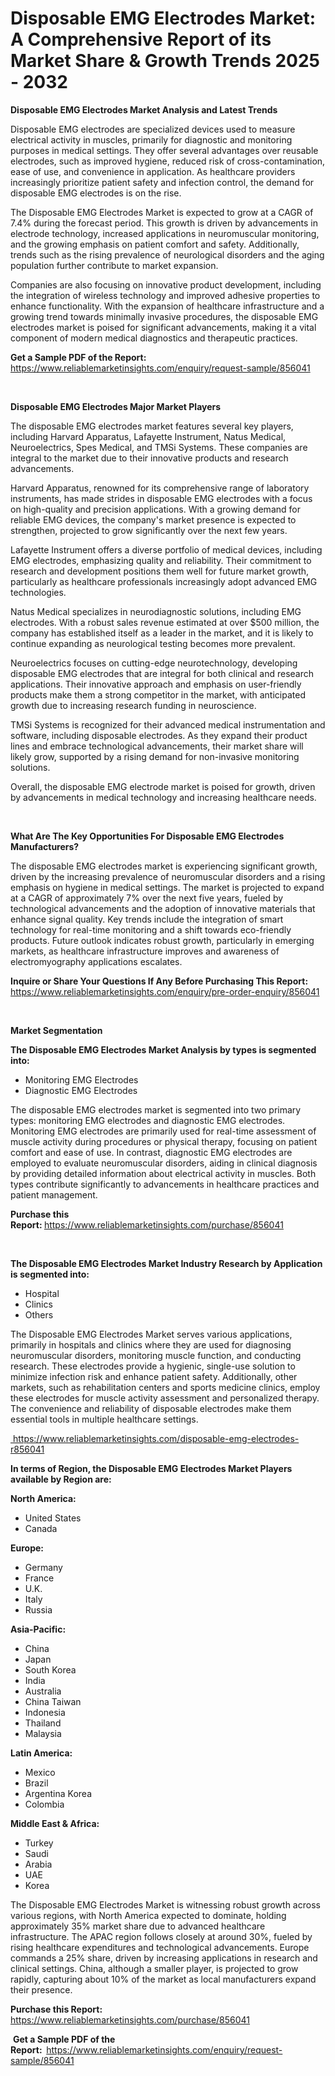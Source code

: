 <p><h1>Disposable EMG Electrodes Market: A Comprehensive Report of its Market Share & Growth Trends 2025 - 2032</h1></p><p><strong>Disposable EMG Electrodes Market Analysis and Latest Trends</strong></p>
<p><p>Disposable EMG electrodes are specialized devices used to measure electrical activity in muscles, primarily for diagnostic and monitoring purposes in medical settings. They offer several advantages over reusable electrodes, such as improved hygiene, reduced risk of cross-contamination, ease of use, and convenience in application. As healthcare providers increasingly prioritize patient safety and infection control, the demand for disposable EMG electrodes is on the rise.</p><p>The Disposable EMG Electrodes Market is expected to grow at a CAGR of 7.4% during the forecast period. This growth is driven by advancements in electrode technology, increased applications in neuromuscular monitoring, and the growing emphasis on patient comfort and safety. Additionally, trends such as the rising prevalence of neurological disorders and the aging population further contribute to market expansion. </p><p>Companies are also focusing on innovative product development, including the integration of wireless technology and improved adhesive properties to enhance functionality. With the expansion of healthcare infrastructure and a growing trend towards minimally invasive procedures, the disposable EMG electrodes market is poised for significant advancements, making it a vital component of modern medical diagnostics and therapeutic practices.</p></p>
<p><strong>Get a Sample PDF of the Report:&nbsp;</strong> <a href="https://www.reliablemarketinsights.com/enquiry/request-sample/856041?utm_campaign=3540&utm_medium=2&utm_source=Github&utm_content=ia&utm_term=13042025&utm_id=disposable-emg-electrodes">https://www.reliablemarketinsights.com/enquiry/request-sample/856041</a></p>
<p>&nbsp;</p>
<p><strong>Disposable EMG Electrodes Major Market Players</strong></p>
<p><p>The disposable EMG electrodes market features several key players, including Harvard Apparatus, Lafayette Instrument, Natus Medical, Neuroelectrics, Spes Medical, and TMSi Systems. These companies are integral to the market due to their innovative products and research advancements.</p><p>Harvard Apparatus, renowned for its comprehensive range of laboratory instruments, has made strides in disposable EMG electrodes with a focus on high-quality and precision applications. With a growing demand for reliable EMG devices, the company's market presence is expected to strengthen, projected to grow significantly over the next few years.</p><p>Lafayette Instrument offers a diverse portfolio of medical devices, including EMG electrodes, emphasizing quality and reliability. Their commitment to research and development positions them well for future market growth, particularly as healthcare professionals increasingly adopt advanced EMG technologies.</p><p>Natus Medical specializes in neurodiagnostic solutions, including EMG electrodes. With a robust sales revenue estimated at over $500 million, the company has established itself as a leader in the market, and it is likely to continue expanding as neurological testing becomes more prevalent.</p><p>Neuroelectrics focuses on cutting-edge neurotechnology, developing disposable EMG electrodes that are integral for both clinical and research applications. Their innovative approach and emphasis on user-friendly products make them a strong competitor in the market, with anticipated growth due to increasing research funding in neuroscience.</p><p>TMSi Systems is recognized for their advanced medical instrumentation and software, including disposable electrodes. As they expand their product lines and embrace technological advancements, their market share will likely grow, supported by a rising demand for non-invasive monitoring solutions.</p><p>Overall, the disposable EMG electrode market is poised for growth, driven by advancements in medical technology and increasing healthcare needs.</p></p>
<p>&nbsp;</p>
<p><strong>What Are The Key Opportunities For Disposable EMG Electrodes Manufacturers?</strong></p>
<p><p>The disposable EMG electrodes market is experiencing significant growth, driven by the increasing prevalence of neuromuscular disorders and a rising emphasis on hygiene in medical settings. The market is projected to expand at a CAGR of approximately 7% over the next five years, fueled by technological advancements and the adoption of innovative materials that enhance signal quality. Key trends include the integration of smart technology for real-time monitoring and a shift towards eco-friendly products. Future outlook indicates robust growth, particularly in emerging markets, as healthcare infrastructure improves and awareness of electromyography applications escalates.</p></p>
<p><strong>Inquire or Share Your Questions If Any Before Purchasing This Report:</strong> <a href="https://www.reliablemarketinsights.com/enquiry/pre-order-enquiry/856041?utm_campaign=3540&utm_medium=2&utm_source=Github&utm_content=ia&utm_term=13042025&utm_id=disposable-emg-electrodes">https://www.reliablemarketinsights.com/enquiry/pre-order-enquiry/856041</a></p>
<p>&nbsp;</p>
<p><strong>Market Segmentation</strong></p>
<p><strong>The Disposable EMG Electrodes Market Analysis by types is segmented into:</strong></p>
<p><ul><li>Monitoring EMG Electrodes</li><li>Diagnostic EMG Electrodes</li></ul></p>
<p><p>The disposable EMG electrodes market is segmented into two primary types: monitoring EMG electrodes and diagnostic EMG electrodes. Monitoring EMG electrodes are primarily used for real-time assessment of muscle activity during procedures or physical therapy, focusing on patient comfort and ease of use. In contrast, diagnostic EMG electrodes are employed to evaluate neuromuscular disorders, aiding in clinical diagnosis by providing detailed information about electrical activity in muscles. Both types contribute significantly to advancements in healthcare practices and patient management.</p></p>
<p><strong>Purchase this Report:&nbsp;</strong><a href="https://www.reliablemarketinsights.com/purchase/856041?utm_campaign=3540&utm_medium=2&utm_source=Github&utm_content=ia&utm_term=13042025&utm_id=disposable-emg-electrodes">https://www.reliablemarketinsights.com/purchase/856041</a></p>
<p>&nbsp;</p>
<p><strong>The Disposable EMG Electrodes Market Industry Research by Application is segmented into:</strong></p>
<p><ul><li>Hospital</li><li>Clinics</li><li>Others</li></ul></p>
<p><p>The Disposable EMG Electrodes Market serves various applications, primarily in hospitals and clinics where they are used for diagnosing neuromuscular disorders, monitoring muscle function, and conducting research. These electrodes provide a hygienic, single-use solution to minimize infection risk and enhance patient safety. Additionally, other markets, such as rehabilitation centers and sports medicine clinics, employ these electrodes for muscle activity assessment and personalized therapy. The convenience and reliability of disposable electrodes make them essential tools in multiple healthcare settings.</p></p>
<p><a href="https://www.reliablemarketinsights.com/disposable-emg-electrodes-r856041?utm_campaign=3540&utm_medium=2&utm_source=Github&utm_content=ia&utm_term=13042025&utm_id=disposable-emg-electrodes">&nbsp;https://www.reliablemarketinsights.com/disposable-emg-electrodes-r856041</a></p>
<p><strong>In terms of Region, the Disposable EMG Electrodes Market Players available by Region are:</strong></p>
<p>
    <p> <strong> North America: </strong>
        <ul>
            <li>United States</li>
            <li>Canada</li>
        </ul>
        </p> 
    <p> <strong> Europe: </strong>
        <ul>
            <li>Germany</li>
            <li>France</li>
            <li>U.K.</li>
            <li>Italy</li>
            <li>Russia</li>
        </ul>
        </p> 
    <p> <strong> Asia-Pacific: </strong>
        <ul>
            <li>China</li>
            <li>Japan</li>
            <li>South Korea</li>
            <li>India</li>
            <li>Australia</li>
            <li>China Taiwan</li>
            <li>Indonesia</li>
            <li>Thailand</li>
            <li>Malaysia</li>
        </ul>
        </p> 
    <p> <strong> Latin America: </strong>
        <ul>
            <li>Mexico</li>
            <li>Brazil</li>
            <li>Argentina Korea</li>
            <li>Colombia</li>
        </ul>
        </p> 
    <p> <strong> Middle East & Africa: </strong>
        <ul>
            <li>Turkey</li>
            <li>Saudi</li>
            <li>Arabia</li>
            <li>UAE</li>
            <li>Korea</li>
        </ul>
    </p>
    </p>
<p><p>The Disposable EMG Electrodes Market is witnessing robust growth across various regions, with North America expected to dominate, holding approximately 35% market share due to advanced healthcare infrastructure. The APAC region follows closely at around 30%, fueled by rising healthcare expenditures and technological advancements. Europe commands a 25% share, driven by increasing applications in research and clinical settings. China, although a smaller player, is projected to grow rapidly, capturing about 10% of the market as local manufacturers expand their presence.</p></p>
<p><strong>Purchase this Report: </strong><a href="https://www.reliablemarketinsights.com/purchase/856041?utm_campaign=3540&utm_medium=2&utm_source=Github&utm_content=ia&utm_term=13042025&utm_id=disposable-emg-electrodes">https://www.reliablemarketinsights.com/purchase/856041</a></p>
<p>&nbsp;<strong>Get a Sample PDF of the Report:&nbsp;&nbsp;</strong><a href="https://www.reliablemarketinsights.com/enquiry/request-sample/856041?utm_campaign=3540&utm_medium=2&utm_source=Github&utm_content=ia&utm_term=13042025&utm_id=disposable-emg-electrodes">https://www.reliablemarketinsights.com/enquiry/request-sample/856041</a></p>
<p><strong></strong></p>
<p><p></p><p></p><p></p></p>